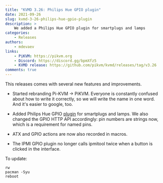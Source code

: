 ```yaml
---
title: "KVMD 3.26: Philips Hue GPIO plugin"
date: 2021-09-26
slug: kvmd-3-26-philips-hue-gpio-plugin
description: >
    We added a Philips Hue GPIO plugin for smartplugs and lamps
categories:
    - Releases
authors:
    - mdevaev
links:
    - PiKVM: https://pikvm.org
    - Discord: https://discord.gg/bpmXfz5
    - KVMD release: https://github.com/pikvm/kvmd/releases/tag/v3.26
comments: true
---
```


This releases comes with several new features and improvements.

<!-- more -->

- Started rebranding Pi-KVM -> PiKVM. Everyone is constantly confused about how to write it correctly, so we will write the name in one word. And it's easier to google, too.

- Added Philips Hue GPIO [plugin](https://github.com/pikvm/pikvm/blob/master/pages/gpio.md#philips-hue) for smartplugs and lamps. We also changed the GPIO HTTP API accordingly: pin numbers are strings now, which is a requirement for named pins.

- ATX and GPIO actions are now also recorded in macros.

- The IPMI GPIO plugin no longer calls ipmitool twice when a button is clicked in the interface.

To update:

```console
rw
pacman -Syu
reboot
```